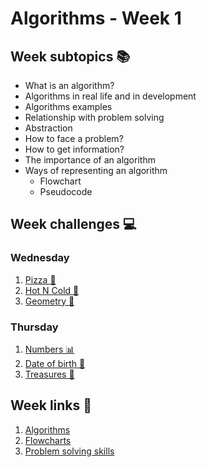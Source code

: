 # Algorithms - Week 1
## Week subtopics 📚

- What is an algorithm?
- Algorithms in real life and in development
- Algorithms examples
- Relationship with problem solving
- Abstraction
- How to face a problem?
- How to get information?
- The importance of an algorithm
- Ways of representing an algorithm
  - Flowchart
  - Pseudocode

## Week challenges 💻
### Wednesday

1. [Pizza 🍕](./challenges/pizza.md)
2. [Hot N Cold 🥶](./challenges/hot-n-cold.md)
3. [Geometry 📐](./challenges/geometry.md)

### Thursday

1. [Numbers 📊 ](./challenges/numbers.md)
2. [Date of birth 👧](./challenges/date-of-birth.md)
3. [Treasures 👑](./challenges/treasures.md)

## Week links 🔗

1. [Algorithms](https://www.geeksforgeeks.org/introduction-to-algorithms/)
2. [Flowcharts](https://www.lucidchart.com/pages/es/que-es-un-diagrama-de-flujo)
3. [Problem solving skills](https://www.indeed.com/career-advice/resumes-cover-letters/problem-solving-skills)